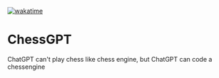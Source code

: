 [![wakatime](https://wakatime.com/badge/github/AsgerJon/ChessGPT.svg)](https://wakatime.com/badge/github/AsgerJon/ChessGPT)

# ChessGPT

ChatGPT can't play chess like chess engine, but ChatGPT can code a
chessengine
